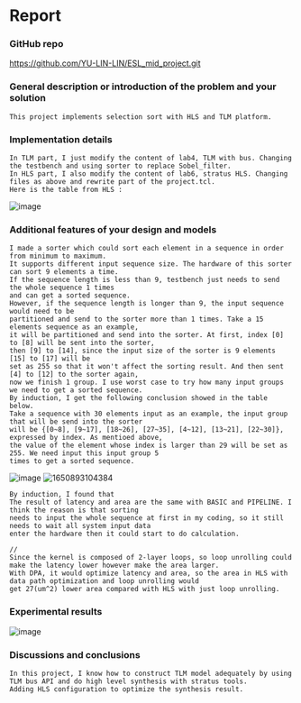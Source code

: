 # Report

### GitHub repo
https://github.com/YU-LIN-LIN/ESL_mid_project.git

### General description or introduction of the problem and your solution
	This project implements selection sort with HLS and TLM platform.
  
### Implementation details
	In TLM part, I just modify the content of lab4, TLM with bus. Changing the testbench and using sorter to replace Sobel_filter.
  	In HLS part, I also modify the content of lab6, stratus HLS. Changing files as above and rewrite part of the project.tcl.
  	Here is the table from HLS : 
![image](https://user-images.githubusercontent.com/61815140/163719941-ec2aacc4-779a-48b5-aad7-f4148bd14ab5.png)
  
### Additional features of your design and models
	I made a sorter which could sort each element in a sequence in order from minimum to maximum. 
	It supports different input sequence size. The hardware of this sorter can sort 9 elements a time. 
	If the sequence length is less than 9, testbench just needs to send the whole sequence 1 times 
	and can get a sorted sequence. 
	However, if the sequence length is longer than 9, the input sequence would need to be 
	partitioned and send to the sorter more than 1 times. Take a 15 elements sequence as an example, 
	it will be partitioned and send into the sorter. At first, index [0] to [8] will be sent into the sorter, 
	then [9] to [14], since the input size of the sorter is 9 elements [15] to [17] will be 
	set as 255 so that it won't affect the sorting result. And then sent [4] to [12] to the sorter again, 
	now we finish 1 group. I use worst case to try how many input groups we need to get a sorted sequence. 
	By induction, I get the following conclusion showed in the table below.
	Take a sequence with 30 elements input as an example, the input group that will be send into the sorter
	will be {[0~8], [9~17], [18~26], [27~35], [4~12], [13~21], [22~30]}, expressed by index. As mentioed above, 
	the value of the element whose index is larger than 29 will be set as 255. We need input this input group 5 
	times to get a sorted sequence.
![image](https://user-images.githubusercontent.com/61815140/165094493-8926eb28-e4b4-4a27-9c68-45f09bff8107.png)
![1650893104384](https://user-images.githubusercontent.com/61815140/165098182-40fe6414-c54d-4956-acb0-e1094059f2f0.jpg)

	By induction, I found that 
  	The result of latency and area are the same with BASIC and PIPELINE. I think the reason is that sorting 
	needs to input the whole sequence at first in my coding, so it still needs to wait all system input data 
	enter the hardware then it could start to do calculation.
	
	//
  	Since the kernel is composed of 2-layer loops, so loop unrolling could make the latency lower however make the area larger.
  	With DPA, it would optimize latency and area, so the area in HLS with data path optimization and loop unrolling would 
	get 27(um^2) lower area compared with HLS with just loop unrolling.

### Experimental results
![image](https://user-images.githubusercontent.com/61815140/163719955-c58926f5-6779-4504-98e0-b412f3de25d0.png)

### Discussions and conclusions
  	In this project, I know how to construct TLM model adequately by using TLM bus API and do high level synthesis with stratus tools.
  	Adding HLS configuration to optimize the synthesis result.
